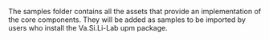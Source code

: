 The samples folder contains all the assets that provide an implementation of the core components.
They will be added as samples to be imported by users who install the Va.Si.Li-Lab upm package.
